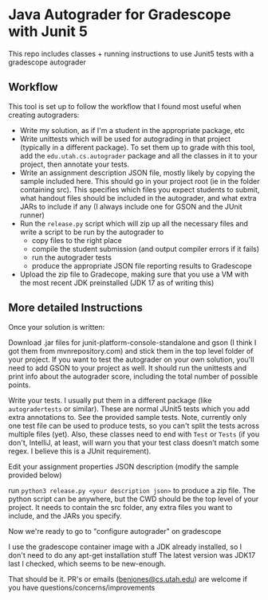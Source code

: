 # Java Autograder for Gradescope with Junit 5

This repo includes classes + running instructions to use Junit5 tests with a gradescope autograder

## Workflow

This tool is set up to follow the workflow that I found most useful when creating autograders:

* Write my solution, as if I'm a student in the appropriate package, etc
* Write unittests which will be used for autograding in that project (typically in a different package).  To set them up to grade with this tool, add the `edu.utah.cs.autograder` package and all the classes in it to your project, then annotate your tests.
* Write an assignment description JSON file, mostly likely by copying the sample included here.  This should go in your project root (ie in the folder containing src).  This specifies which files you expect students to submit, what handout files should be included in the autograder, and what extra JARs to include if any (I always include one for GSON and the JUnit runner)
* Run the `release.py` script which will zip up all the necessary files and write a script to be run by the autograder to
  * copy files to the right place
  * compile the student submission (and output compiler errors if it fails)
  * run the autograder tests
  * produce the appropriate JSON file reporting results to Gradescope
* Upload the zip file to Gradecope, making sure that you use a VM with the most recent JDK preinstalled (JDK 17 as of writing this)

## More detailed Instructions

Once your solution is written:

Download .jar files for junit-platform-console-standalone and gson (I think I got them from mvnrepository.com)
and stick them in the top level folder of your project.  If you want to test the autograder on your own solution, you'll need to add GSON to your project as well.  It should run the unittests and print info about the autograder score, including the total number of possible points.


Write your tests.  I usually put them in a different package (like `autogradertests` or similar).  These are normal JUnit5 tests which you add extra annotations to.  See the provided sample tests.  Note, currently only one test file can be used to produce tests, so you can't split the tests across multiple files (yet).  Also, these classes need to end with `Test` or `Tests` (if you don't, IntelliJ, at least, will warn you that your test class doesn't match some regex.  I believe this is a JUnit requirement).  

Edit your assignment properties JSON description (modify the sample provided below)

run `python3 release.py <your description json>` to produce a zip file.  The python script can be anywhere, but the CWD should be the top level of your project.  It needs to contain the src folder, any extra files you want to include, and the JARs you specify.

Now we're ready to go to "configure autograder" on gradescope

I use the gradescope container image with a JDK already installed, so I don't need to do any apt-get installation stuff
The latest version was JDK17 last I checked, which seems to be new-enough.

That should be it.  PR's or emails (benjones@cs.utah.edu) are welcome if you have questions/concerns/improvements

